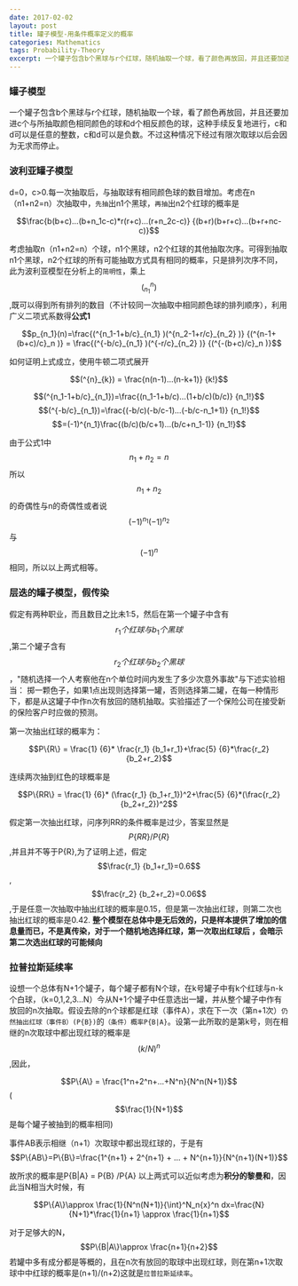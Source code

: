 ```yaml
---
date: 2017-02-02
layout: post
title: 罐子模型-用条件概率定义的概率
categories: Mathematics
tags: Probability-Theory
excerpt: 一个罐子包含b个黑球与r个红球，随机抽取一个球，看了颜色再放回，并且还要加进c个与所抽取颜色相同颜色的球和d个相反颜色的球
---
```

### **罐子模型**
一个罐子包含b个黑球与r个红球，随机抽取一个球，看了颜色再放回，并且还要加进c个与所抽取颜色相同颜色的球和d个相反颜色的球，这种手续反复地进行，c和d可以是任意的整数，c和d可以是负数。不过这种情况下经过有限次取球以后会因为无求而停止。

### **波利亚罐子模型**
d=0，c>0.每一次抽取后，与抽取球有相同颜色球的数目增加。考虑在n（n1+n2=n）次抽取中，```先抽```出n1个黑球，```再抽```出n2个红球的概率是

$$\frac{b(b+c)…(b+n_1c-c)*r(r+c)…(r+n_2c-c)} {(b+r)(b+r+c)…(b+r+nc-c)}$$

考虑抽取n（n1+n2=n）个球，n1个黑球，n2个红球的其他抽取次序。可得到抽取n1个黑球，n2个红球的所有可能抽取方式具有相同的概率，只是排列次序不同，此为波利亚模型在分析上的```简明性```，乘上$$(^{n}_{n_1})$$,既可以得到所有排列的数目（不计较同一次抽取中相同颜色球的排列顺序），利用广义二项式系数得**公式1**

$$p_{n_1}(n)=\frac{(^{n_1-1+b/c}_{n_1}  )(^{n_2-1+r/c}_{n_2}  )} {(^{n-1+(b+c)/c}_n  )}
= \frac{(^{-b/c}_{n_1}  )(^{-r/c}_{n_2}  )} {(^{-(b+c)/c}_n  )}$$

如何证明上式成立，使用牛顿二项式展开

$$(^{n}_{k}) = \frac{n(n-1)…(n-k+1)} {k!}$$


$$(^{n_1-1+b/c}_{n_1})=\frac{(n_1-1+b/c)…(1+b/c)(b/c)} {n_1!}$$
$$(^{-b/c}_{n_1})=\frac{(-b/c)(-b/c-1)…(-b/c-n_1+1)} {n_1!}$$
$$=(-1)^{n_1}\frac{(b/c)(b/c+1)…(b/c+n_1-1)} {n_1!}$$

由于公式1中$$n_1+n_2=n$$所以$$n_1+n_2$$的奇偶性与n的奇偶性或者说 $$(-1)^{n_1}(-1)^{n_2}$$与$$(-1)^n$$相同，所以以上两式相等。

### **层迭的罐子模型，假传染**
假定有两种职业，而且数目之比未1:5，然后在第一个罐子中含有$$r_1个红球与b_1个黑球$$,第二个罐子含有$$r_2个红球与b_2个黑球$$，"随机选择一个人考察他在n个单位时间内发生了多少次意外事故"与下述实验相当：
掷一颗色子，如果1点出现则选择第一罐，否则选择第二罐，在每一种情形下，都是从这罐子中作n次有放回的随机抽取。实验描述了一个保险公司在接受新的保险客户时应做的预测。

第一次抽出红球的概率为：

$$P\{R\} = \frac{1} {6}* \frac{r_1} {b_1+r_1}+\frac{5} {6}*\frac{r_2} {b_2+r_2}$$

连续两次抽到红色的球概率是

$$P\{RR\} = \frac{1} {6}* (\frac{r_1} {b_1+r_1})^2+\frac{5} {6}*(\frac{r_2} {b_2+r_2})^2$$

假定第一次抽出红球，问序列RR的条件概率是过少，答案显然是$$P\{RR\} /P\{R\}$$,并且并不等于P{R},为了证明上述，假定$$\frac{r_1} {b_1+r_1}=0.6$$,$$\frac{r_2} {b_2+r_2}=0.06$$,于是任意一次抽取中抽出红球的概率是0.15，但是第一次抽出红球，则第二次也抽出红球的概率是0.42.
**整个模型在总体中是无后效的，只是样本提供了增加的信息量而已，不是真传染，对于一个随机地选择红球，第一次取出红球后 ，会暗示第二次选出红球的可能倾向**

### **拉普拉斯延续率**
设想一个总体有N+1个罐子，每个罐子都有N个球，在k号罐子中有k个红球与n-k个白球，（k=0,1,2,3...N）今从N+1个罐子中任意选出一罐，并从整个罐子中作有放回的n次抽取。假设去除的n个球都是红球（事件A），求在下一次（第n+1次）`仍然抽出红球（事件B）(P{B})`的`（条件）概率P{B|A}`。设第一此所取的是第k号，则在相继的n次取球中都出现红球的概率是$$(k/N)^n$$,因此，

$$P\{A\} = \frac{1^n+2^n+...+N^n}{N^n(N+1)}$$ ($$\frac{1}{N+1}$$是每个罐子被抽到的概率相同)

事件AB表示相继（n+1）次取球中都出现红球的，于是有
$$P\{AB\}=P\{B\}=\frac{1^{n+1} + 2^{n+1} + ... + N^{n+1}}{N^{n+1}(N+1)}$$ 

故所求的概率是P{B|A} = P{B} /P{A}
以上两式可以近似考虑为**积分的黎曼和**，因此当N相当大时候，有

$$P\{A\}\approx \frac{1}{N^n(N+1)}{\int}^N_n{x}^n dx=\frac{N}{N+1}*\frac{1}{n+1} \approx \frac{1}{n+1}$$

对于足够大的N，$$P\{B|A\}\approx \frac{n+1}{n+2}$$
若罐中多有成分都是等概的，且在n次有放回的取球中出现红球，则在第n+1次取球中中红球的概率是(n+1)/(n+2)这就是`拉普拉斯延续率`。
